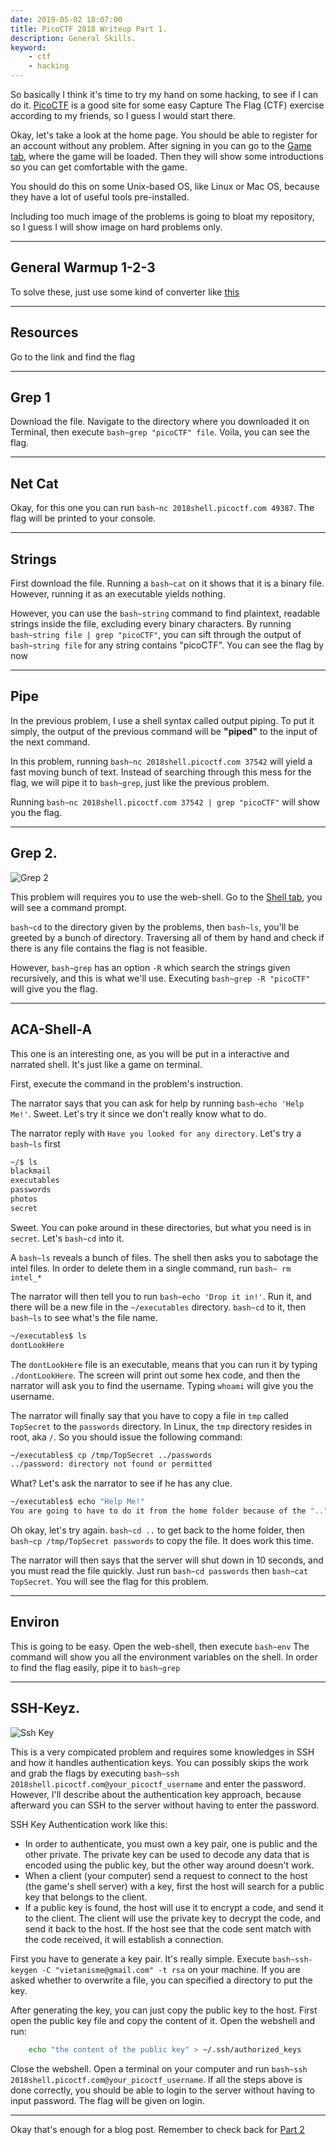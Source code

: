 ```yaml
---
date: 2019-05-02 18:07:00
title: PicoCTF 2018 Writeup Part 1.
description: General Skills.
keyword:
    - ctf
    - hacking
---
```


So basically I think it's time to try my hand on some hacking, to see if I can do it.
[PicoCTF](https://2018game.picoctf.com) is a good site for some easy Capture The Flag (CTF) exercise according to my friends, so I guess I would start there.

Okay, let's take a look at the home page. You should be able to register for an account without any problem. After signing in you can go to the [Game tab](https://2018game.picoctf.com/game), where the game will be loaded. Then they will show some introductions so you can get comfortable with the game.

You should do this on some Unix-based OS, like Linux or Mac OS, because they have a lot of useful tools pre-installed.

Including too much image of the problems is going to bloat my repository, so I guess I will show image on hard problems only.

***

## General Warmup 1-2-3
To solve these, just use some kind of converter like [this](https://codebeautify.org/hex-string-converter) 

***

## Resources
Go to the link and find the flag

***

## Grep 1
Download the file. Navigate to the directory where you downloaded it on Terminal, then execute `bash~grep "picoCTF" file`. Voila, you can see the flag.

***

## Net Cat
Okay, for this one you can run `bash~nc 2018shell.picoctf.com 49387`. The flag will be printed to your console.

***

## Strings

First download the file. Running a `bash~cat` on it shows that it is a binary file. However, running it as an executable yields nothing.

However, you can use the `bash~string` command to find plaintext, readable strings inside the file, excluding every binary characters. By running `bash~string file | grep "picoCTF"`, you can sift through the output of `bash~string file` for any string contains "picoCTF". You can see the flag by now

***

## Pipe
In the previous problem, I use a shell syntax called output piping. To put it simply, the output of the previous command will be __"piped"__ to the input of the next command. 

In this problem, running `bash~nc 2018shell.picoctf.com 37542` will yield a fast moving bunch of text. Instead of searching through this mess for the flag, we will pipe it to `bash~grep`, just like the previous problem.

Running `bash~nc 2018shell.picoctf.com 37542 | grep "picoCTF"` will show you the flag.

***

## Grep 2.
![Grep 2](grep2.png)

This problem will requires you to use the web-shell. Go to the [Shell tab](https://2018game.picoctf.com/shell), you will see a command prompt.

`bash~cd` to the directory given by the problems, then `bash~ls`, you'll be greeted by a bunch of directory. Traversing all of them by hand and check if there is any file contains the flag is not feasible. 

However, `bash~grep` has an option `-R` which search the strings given recursively, and this is what we'll use. Executing `bash~grep -R "picoCTF"` will give you the flag.

***

## ACA-Shell-A
This one is an interesting one, as you will be put in a interactive and narrated shell. It's just like a game on terminal.

First, execute the command in the problem's instruction.

The narrator says that you can ask for help by running `bash~echo 'Help Me!'`. Sweet. Let's try it since we don't really know what to do.

The narrator reply with `Have you looked for any directory`. Let's try a `bash~ls` first

```bash
~/$ ls
blackmail
executables
passwords
photos
secret
```

Sweet. You can poke around in these directories, but what you need is in `secret`. Let's `bash~cd` into it.

A `bash~ls` reveals a bunch of files. The shell then asks you to sabotage the intel files. In order to delete them in a single command, run `bash~ rm intel_*`

The narrator will then tell you to run `bash~echo 'Drop it in!'`. Run it, and there will be a new file in the `~/executables` directory. `bash~cd` to it, then `bash~ls` to see what's the file name. 
```bash
~/executables$ ls
dontLookHere
```

The `dontLookHere` file is an executable, means that you can run it by typing `./dontLookHere`. The screen will print out some hex code, and then the narrator will ask you to find the username. Typing `whoami` will give you the username.

The narrator will finally say that you have to copy a file in `tmp` called `TopSecret` to the `passwords` directory. In Linux, the `tmp` directory resides in root, aka `/`. So you should issue the following command: 

```bash
~/executables$ cp /tmp/TopSecret ../passwords
../password: directory not found or permitted
```

What?
Let's ask the narrator to see if he has any clue.

```bash
~/executables$ echo "Help Me!"
You are going to have to do it from the home folder because of the ".." restrictions!
```

Oh okay, let's try again. `bash~cd ..` to get back to the home folder, then `bash~cp /tmp/TopSecret passwords` to copy the file. It does work this time.

The narrator will then says that the server will shut down in 10 seconds, and you must read the file quickly. Just run `bash~cd passwords` then `bash~cat TopSecret`. You will see the flag for this problem.

***

## Environ

This is going to be easy. Open the web-shell, then execute `bash~env`
The command will show you all the environment variables on the shell. In order to find the flag easily, pipe it to `bash~grep`

***

## SSH-Keyz.

![Ssh Key](ssh-key.png)

This is a very compicated problem and requires some knowledges in SSH and how it handles authentication keys. You can possibly skips the work and grab the flags by executing `bash~ssh 2018shell.picoctf.com@your_picoctf_username` and enter the password. However, I'll describe about the authentication key approach, because afterward you can SSH to the server without having to enter the password. 

SSH Key Authentication work like this: 
- In order to authenticate, you must own a key pair, one is public and the other private. The private key can be used to decode any data that is encoded using the public key, but the other way around doesn't work. 
- When a client (your computer) send a request to connect to the host (the game's shell server) with a key, first the host will search for a public key that belongs to the client. 
- If a public key is found, the host will use it to encrypt a code, and send it to the client. The client will use the private key to decrypt the code, and send it back to the host. If the host see that the code sent match with the code received, it will establish a connection.

First you have to generate a key pair. It's really simple. Execute `bash~ssh-keygen -C "vietanisme@gmail.com" -t rsa` on your machine. If you are asked  whether to overwrite a file, you can specified a directory to put the key.

After generating the key, you can just copy the public key to the host. First open the public key file and copy the content of it.
Open the webshell and run:
```bash
    echo "the content of the public key" > ~/.ssh/authorized_keys
```

Close the webshell. Open a terminal on your computer and run `bash~ssh 2018shell.picoctf.com@your_picoctf_username`. If all the steps above is done correctly, you should be able to login to the server without having to input password. The flag will be given on login.

***

Okay that's enough for a blog post. Remember to check back for [Part 2](/picoctf-writeup/part2/)